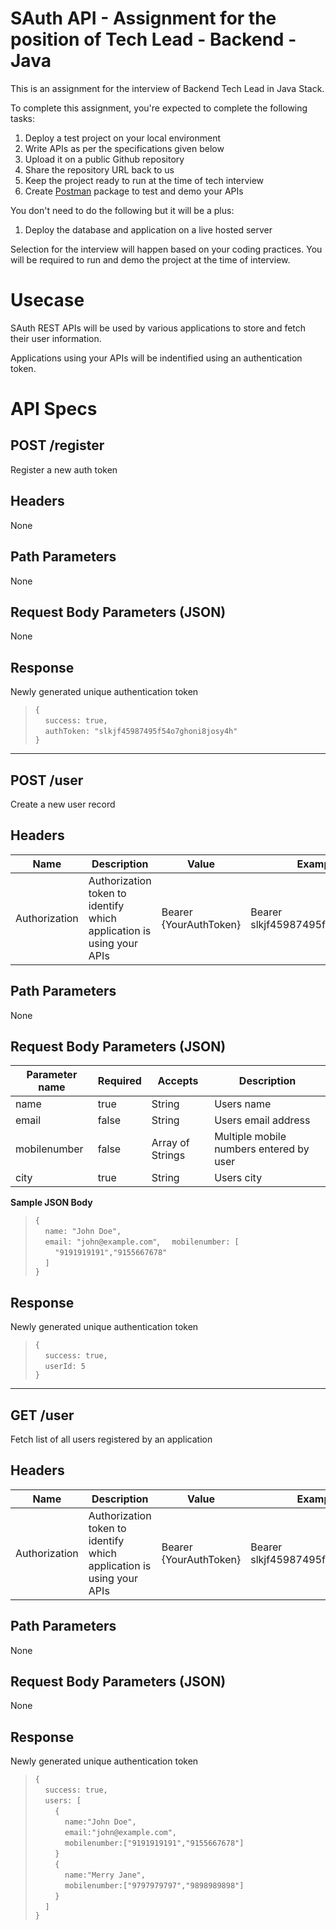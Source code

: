# SAuth API - Assignment for the position of Tech Lead - Backend - Java

This is an assignment for the interview of Backend Tech Lead in Java Stack. 

To complete this assignment, you're expected to complete the following tasks:

1. Deploy a test project on your local environment
2. Write APIs as per the specifications given below
3. Upload it on a public Github repository
4. Share the repository URL back to us
5. Keep the project ready to run at the time of tech interview
6. Create [Postman](https://www.postman.com/) package to test and demo your APIs

You don't need to do the following but it will be a plus: 
1. Deploy the database and application on a live hosted server

Selection for the interview will happen based on your coding practices. You will be required to run and demo the project at the time of interview.


# Usecase

SAuth REST APIs will be used by various applications to store and fetch their user information. 

Applications using your APIs will be indentified using an authentication token. 

# API Specs

## **POST /register**

Register a new auth token

## Headers

None

## Path Parameters

None

## Request Body Parameters (JSON)

None

## Response

Newly generated unique authentication token

>`{`  
>&nbsp;&nbsp;&nbsp;&nbsp;`success: true,`  
>&nbsp;&nbsp;&nbsp;&nbsp;`authToken: "slkjf45987495f54o7ghoni8josy4h"`  
>`}`
  
---
## POST /user

Create a new user record

## Headers

| Name | Description | Value | Example Value |
|---|---|---|---|
| Authorization | Authorization token to identify which application is using your APIs | Bearer {YourAuthToken} | Bearer slkjf45987495f54o7ghoni8josy4h |

## Path Parameters

None

## Request Body Parameters (JSON)

| Parameter name | Required | Accepts | Description | 
|----|----|----|----|
| name | true | String | Users name | 
| email | false | String | Users email address | 
| mobilenumber | false | Array of Strings | Multiple mobile numbers entered by user |
| city | true | String | Users city |

**Sample JSON Body**
>`{`  
>&nbsp;&nbsp;&nbsp;&nbsp;`name: "John Doe",`  
>&nbsp;&nbsp;&nbsp;&nbsp;`email: "john@example.com"`,
>&nbsp;&nbsp;&nbsp;&nbsp;`mobilenumber: [`
>&nbsp;&nbsp;&nbsp;&nbsp;&nbsp;&nbsp;&nbsp;&nbsp;`"9191919191","9155667678"`  
>&nbsp;&nbsp;&nbsp;&nbsp;`]`  
>`}`

## Response

Newly generated unique authentication token

>`{`  
>&nbsp;&nbsp;&nbsp;&nbsp;`success: true,`  
>&nbsp;&nbsp;&nbsp;&nbsp;`userId: 5`  
>`}`


---
## GET /user

Fetch list of all users registered by an application

## Headers

| Name | Description | Value | Example Value |
|---|---|---|---|
| Authorization | Authorization token to identify which application is using your APIs | Bearer {YourAuthToken} | Bearer slkjf45987495f54o7ghoni8josy4h |

## Path Parameters
None

## Request Body Parameters (JSON)
None


## Response

Newly generated unique authentication token

>`{`  
>&nbsp;&nbsp;&nbsp;&nbsp;`success: true,`  
>&nbsp;&nbsp;&nbsp;&nbsp;`users: [`  
>&nbsp;&nbsp;&nbsp;&nbsp;&nbsp;&nbsp;&nbsp;&nbsp;`{`  
>&nbsp;&nbsp;&nbsp;&nbsp;&nbsp;&nbsp;&nbsp;&nbsp;&nbsp;&nbsp;&nbsp;&nbsp;`name:"John Doe",`  
>&nbsp;&nbsp;&nbsp;&nbsp;&nbsp;&nbsp;&nbsp;&nbsp;&nbsp;&nbsp;&nbsp;&nbsp;`email:"john@example.com",`   
>&nbsp;&nbsp;&nbsp;&nbsp;&nbsp;&nbsp;&nbsp;&nbsp;&nbsp;&nbsp;&nbsp;&nbsp;`mobilenumber:["9191919191","9155667678"]`   
>&nbsp;&nbsp;&nbsp;&nbsp;&nbsp;&nbsp;&nbsp;&nbsp;`}`  
>&nbsp;&nbsp;&nbsp;&nbsp;&nbsp;&nbsp;&nbsp;&nbsp;`{`  
>&nbsp;&nbsp;&nbsp;&nbsp;&nbsp;&nbsp;&nbsp;&nbsp;&nbsp;&nbsp;&nbsp;&nbsp;`name:"Merry Jane",`     
>&nbsp;&nbsp;&nbsp;&nbsp;&nbsp;&nbsp;&nbsp;&nbsp;&nbsp;&nbsp;&nbsp;&nbsp;`mobilenumber:["9797979797","9898989898"]`   
>&nbsp;&nbsp;&nbsp;&nbsp;&nbsp;&nbsp;&nbsp;&nbsp;`}`  
>&nbsp;&nbsp;&nbsp;&nbsp;`]`  
>`}`

